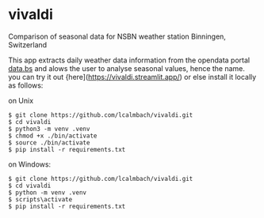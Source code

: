 # vivaldi
Comparison of seasonal data for NSBN weather station Binningen, Switzerland

This app extracts daily weather data information from the opendata portal [data.bs](https://data.bs) and alows the user to analyse seasonal values, hence the name. you can try it out {here](https://vivaldi.streamlit.app/) or else install it locally as follows:

on Unix
```
$ git clone https://github.com/lcalmbach/vivaldi.git
$ cd vivaldi
$ python3 -m venv .venv
$ chmod +x ./bin/activate
$ source ./bin/activate
$ pip install -r requirements.txt
```

on Windows:
```
$ git clone https://github.com/lcalmbach/vivaldi.git
$ cd vivaldi
$ python -m venv .venv
$ scripts\activate
$ pip install -r requirements.txt
```
